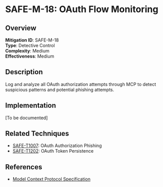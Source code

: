 # SAFE-M-18: OAuth Flow Monitoring

## Overview
**Mitigation ID**: SAFE-M-18  
**Type**: Detective Control  
**Complexity**: Medium  
**Effectiveness**: Medium  

## Description
Log and analyze all OAuth authorization attempts through MCP to detect suspicious patterns and potential phishing attempts.

## Implementation
[To be documented]

## Related Techniques
- [SAFE-T1007](../../techniques/SAFE-T1007/README.md): OAuth Authorization Phishing
- [SAFE-T1202](../../techniques/SAFE-T1202/README.md): OAuth Token Persistence

## References
- [Model Context Protocol Specification](https://modelcontextprotocol.io/specification)